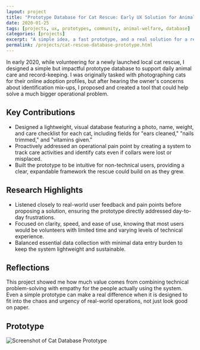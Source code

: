 ```yaml
---
layout: project
title: "Prototype Database for Cat Rescue: Early UX Solution for Animal Care and Tracking"
date: 2020-01-25
tags: [projects, ux, prototypes, community, animal-welfare, database]
categories: [projects]
excerpt: "A simple idea, a fast prototype, and a real solution for a rescue that needed more than just good intentions."
permalink: /projects/cat-rescue-database-prototype.html
---
```


In early 2020, while volunteering for a newly launched local cat rescue, I designed a simple but impactful prototype database to support daily animal care and record-keeping. I was originally tasked with photographing cats for their online adoption profiles, but after hearing the owner's concerns about identification mix-ups, I proposed and created a tool that could help solve a much bigger operational problem.

## Key Contributions

- Designed a lightweight, visual database featuring a photo, name, weight, and care checklist for each cat, including fields for "ears cleaned," "nails trimmed," and "vitamins given."
- Proactively addressed an operational pain point by creating a system to track care activities and identify cats even if collars were lost or misplaced.
- Built the prototype to be intuitive for non-technical users, providing a clear, expandable framework the rescue could build on as they grew.

## Research Highlights

- Listened closely to real-world user feedback and pain points before proposing a solution, ensuring the prototype directly addressed day-to-day frustrations.
- Focused on clarity, speed, and ease of use, knowing that most users would be volunteers with limited time and varying levels of technical experience.
- Balanced essential data collection with minimal data entry burden to keep the system lightweight and sustainable.

## Reflections

This project showed me how much value comes from combining technical problem-solving with empathy for the people actually using the system. Even a simple prototype can make a real difference when it is designed to fit into the chaos and urgency of real-world operations, not just look good on paper.

## Prototype
![Screenshot of Cat Database Prototype](/my-website/assets/images/cat-rescue-database.png)
